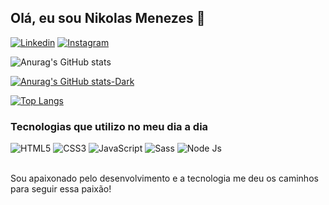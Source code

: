 ## Olá, eu sou Nikolas Menezes 👋

[![Linkedin](https://img.shields.io/badge/LinkedIn-0077B5?style=for-the-badge&logo=linkedin&logoColor=white)](https://www.linkedin.com/in/nikolas-matheus-de-menezes-880a79236/)
[![Instagram](https://img.shields.io/badge/Instagram-E4405F?style=for-the-badge&logo=instagram&logoColor=white)](https://www.instagram.com/nikolas_menezes/)<br>

![Anurag's GitHub stats](https://github-readme-stats.vercel.app/api?username=NikolasMenezes&show_icons=true&theme=transparent)

[![Anurag's GitHub stats-Dark](https://github-readme-stats.vercel.app/api?username=NikolasMenezes&show_icons=true&theme=dark#gh-dark-mode-only)](https://github.com/anuraghazra/github-readme-stats#gh-dark-mode-only)

[![Top Langs](https://github-readme-stats.vercel.app/api/top-langs/?username=NikolasMenezes&layout=compact)](https://github.com/anuraghazra/github-readme-stats)

### Tecnologias que utilizo no meu dia a dia

<div style="display: inline_block">
<img style="align: center;" src="https://img.shields.io/badge/HTML5-E34F26?style=for-the-badge&logo=html5&logoColor=white" alt="HTML5"/>
<img style="align: center;" src="https://img.shields.io/badge/CSS3-1572B6?style=for-the-badge&logo=css3&logoColor=white" alt="CSS3"/>
<img style="align: center;" src="https://img.shields.io/badge/JavaScript-F7DF1E?style=for-the-badge&logo=javascript&logoColor=black" alt="JavaScript"/>
<img style="align: center;" src="https://img.shields.io/badge/Sass-CC6699?style=for-the-badge&logo=sass&logoColor=white" alt="Sass"/>
<img style="align: center;" src="https://img.shields.io/badge/Node.js-43853D?style=for-the-badge&logo=node.js&logoColor=white" alt="Node Js"/>
</div>
<br>
<p>Sou apaixonado pelo desenvolvimento e a tecnologia me deu os caminhos para seguir essa paixão!</p>
